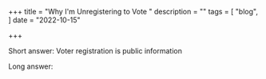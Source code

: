 +++
title = "Why I'm Unregistering to Vote "
description = ""
tags = [
    "blog", 
]
date = "2022-10-15"

+++

Short answer: Voter registration is public information

Long answer:



